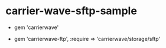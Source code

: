 
# carrier-wave-sftp-sample

* gem 'carrierwave'

* gem 'carrierwave-ftp', :require => 'carrierwave/storage/sftp'

